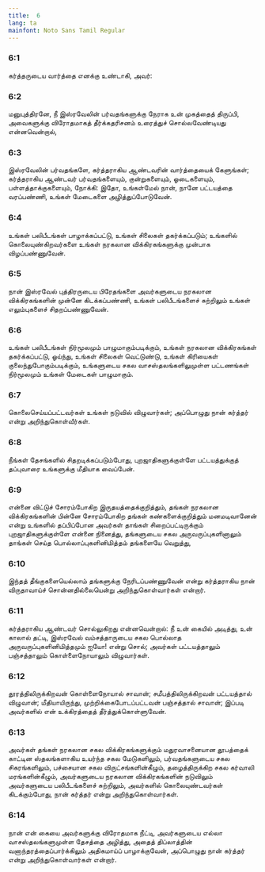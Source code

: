 ```yaml
---
title:  6
lang: ta
mainfont: Noto Sans Tamil Regular
---
```


###  6:1

கர்த்தருடைய வார்த்தை எனக்கு உண்டாகி, அவர்:

###  6:2

மனுபுத்திரனே, நீ இஸ்ரவேலின் பர்வதங்களுக்கு நேராக உன் முகத்தைத் திருப்பி, அவைகளுக்கு விரோதமாகத் தீர்க்கதரிசனம் உரைத்துச் சொல்லவேண்டியது என்னவென்றால்,

###  6:3

இஸ்ரவேலின் பர்வதங்களே, கர்த்தராகிய ஆண்டவரின் வார்த்தையைக் கேளுங்கள்; கர்த்தராகிய ஆண்டவர் பர்வதங்களையும், குன்றுகளையும், ஓடைகளையும், பள்ளத்தாக்குகளையும், நோக்கி: இதோ, உங்கள்மேல் நான், நானே பட்டயத்தை வரப்பண்ணி, உங்கள் மேடைகளை அழித்துப்போடுவேன்.

###  6:4

உங்கள் பலிபீடங்கள் பாழாக்கப்பட்டு, உங்கள் சிலைகள் தகர்க்கப்படும்; உங்களில் கொலையுண்கிறவர்களை உங்கள் நரகலான விக்கிரகங்களுக்கு முன்பாக விழப்பண்ணுவேன்.

###  6:5

நான் இஸ்ரவேல் புத்திரருடைய பிரேதங்களை அவர்களுடைய நரகலான விக்கிரகங்களின் முன்னே கிடக்கப்பண்ணி, உங்கள் பலிபீடங்களைச் சுற்றிலும் உங்கள் எலும்புகளைச் சிதறப்பண்ணுவேன்.

###  6:6

உங்கள் பலிபீடங்கள் நிர்மூலமும் பாழுமாகும்படிக்கும், உங்கள் நரகலான விக்கிரகங்கள் தகர்க்கப்பட்டு, ஓய்ந்து, உங்கள் சிலைகள் வெட்டுண்டு, உங்கள் கிரியைகள் குலைந்துபோகும்படிக்கும், உங்களுடைய சகல வாசஸ்தலங்களிலுமுள்ள பட்டணங்கள் நிர்மூலமும் உங்கள் மேடைகள் பாழுமாகும்.

###  6:7

கொலைசெய்யப்பட்டவர்கள் உங்கள் நடுவில் விழுவார்கள்; அப்பொழுது நான் கர்த்தர் என்று அறிந்துகொள்வீர்கள்.

###  6:8

நீங்கள் தேசங்களில் சிதறடிக்கப்படும்போது, புறஜாதிகளுக்குள்ளே பட்டயத்துக்குத் தப்புவாரை உங்களுக்கு மீதியாக வைப்பேன்.

###  6:9

என்னை விட்டுச் சோரம்போகிற இருதயத்தைக்குறித்தும், தங்கள் நரகலான விக்கிரகங்களின் பின்னே சோரம்போகிற தங்கள் கண்களைக்குறித்தும் மனமடிவானேன் என்று உங்களில் தப்பிப்போன அவர்கள் தாங்கள் சிறைப்பட்டிருக்கும் புறஜாதிகளுக்குள்ளே என்னை நினைத்து, தங்களுடைய சகல அருவருப்புகளினாலும் தாங்கள் செய்த பொல்லாப்புகளினிமித்தம் தங்களையே வெறுத்து,

###  6:10

இந்தத் தீங்குகளையெல்லாம் தங்களுக்கு நேரிடப்பண்ணுவேன் என்று கர்த்தராகிய நான் விருதாவாய்ச் சொன்னதில்லையென்று அறிந்துகொள்வார்கள் என்றார்.

###  6:11

கர்த்தராகிய ஆண்டவர் சொல்லுகிறது என்னவென்றால்: நீ உன் கையில் அடித்து, உன் காலால் தட்டி, இஸ்ரவேல் வம்சத்தாருடைய சகல பொல்லாத அருவருப்புகளினிமித்தமும் ஐயோ! என்று சொல்; அவர்கள் பட்டயத்தாலும் பஞ்சத்தாலும் கொள்ளைநோயாலும் விழுவார்கள்.

###  6:12

தூரத்திலிருக்கிறவன் கொள்ளைநோயால் சாவான்; சமீபத்திலிருக்கிறவன் பட்டயத்தால் விழுவான்; மீதியாயிருந்து, முற்றிக்கைபோடப்பட்டவன் பஞ்சத்தால் சாவான்; இப்படி அவர்களில் என் உக்கிரத்தைத் தீர்த்துக்கொள்ளுவேன்.

###  6:13

அவர்கள் தங்கள் நரகலான சகல விக்கிரகங்களுக்கும் மதுரவாசனையான தூபத்தைக் காட்டின ஸ்தலங்களாகிய உயர்ந்த சகல மேடுகளிலும், பர்வதங்களுடைய சகல சிகரங்களிலும், பச்சையான சகல விருட்சங்களின்கீழும், தழைத்திருக்கிற சகல கர்வாலி மரங்களின்கீழும், அவர்களுடைய நரகலான விக்கிரகங்களின் நடுவிலும் அவர்களுடைய பலிபீடங்களைச் சுற்றிலும், அவர்களில் கொலையுண்டவர்கள் கிடக்கும்போது, நான் கர்த்தர் என்று அறிந்துகொள்வார்கள்.

###  6:14

நான் என் கையை அவர்களுக்கு விரோதமாக நீட்டி, அவர்களுடைய எல்லா வாசஸ்தலங்களுமுள்ள தேசத்தை அழித்து, அதைத் திப்லாத்தின் வனாந்தரத்தைப்பார்க்கிலும் அதிகமாய்ப் பாழாக்குவேன், அப்பொழுது நான் கர்த்தர் என்று அறிந்துகொள்வார்கள் என்றார்.

